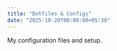 ```yaml
---
title: "Dotfiles & Configs"
date: "2025-10-20T00:00:00+05:30"
---
```

   
My configuration files and setup. 